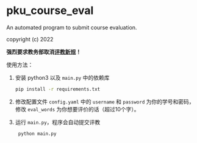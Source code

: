 # pku_course_eval
An automated program to submit course evaluation.

copyright (c) 2022

**强烈要求教务部取消[评教新规](https://bbs.pku.edu.cn/v2/post-read.php?bid=438&threadid=18427237&page=5)！**

使用方法：
1. 安装 python3 以及 `main.py` 中的依赖库
   ```bash
   pip install -r requirements.txt
   ```

2. 修改配置文件 `config.yaml` 中的 `username` 和 `password` 为你的学号和密码，修改 `eval_words` 为你想要评价的话（超过10个字）。

3. 运行 `main.py`，程序会自动提交评教
   ```bash
    python main.py
    ```